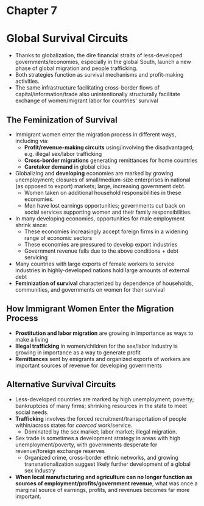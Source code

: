 Chapter 7
=========

# Global Survival Circuits
- Thanks to globalization, the dire financial straits of less-developed governments/economies, especially in the global South, launch a new phase of global migration and people trafficking.
- Both strategies function as survival mechanisms and profit-making activities.
- The same infrastructure facilitating cross-border flows of capital/information/trade also unintentionally structurally facilitate exchange of women/migrant labor for countries' survival

## The Feminization of Survival
- Immigrant women enter the migration process in different ways, including via:
    - __Profit/revenue-making circuits__ using/involving the disadvantaged; e.g. illegal sex/labor trafficking
    - __Cross-border migrations__ generating remittances for home countries
    - __Caretaker demand__ in global cities
- Globalizing and __developing__ economies are marked by growing unemployment; closures of small/medium-size enterprises in national (as opposed to export) markets; large, increasing government debt.
    - Women taken on additional household responsibilities in these economies.
    - Men have lost earnings opportunities; governments cut back on social services supporting women and their family responsibilities.
- In many developing economies, opportunities for male employment shrink since:
    - These economies increasingly accept foreign firms in a widening range of economic sectors
    - These economies are pressured to develop export industries
    - Government revenue falls due to the above conditions + debt servicing
- Many countries with large exports of female workers to service industries in highly-developed nations hold large amounts of external debt
- __Feminization of survival__ characterized by dependence of households, communities, and governments on women for their survival

## How Immigrant Women Enter the Migration Process
- __Prostitution and labor migration__ are growing in importance as ways to make a living
- __Illegal trafficking__ in women/children for the sex/labor industry is growing in importance as a way to generate profit
- __Remittances__ sent by emigrants and organized exports of workers are important sources of revenue for developing governments

## Alternative Survival Circuits
- Less-developed countries are marked by high unemployment; poverty; bankruptcies of many firms; shrinking resources in the state to meet social needs.
- __Trafficking__ involves the forced recruitment/transportation of people within/across states for _coerced_ work/service.
    - Dominated by the sex market; labor market; illegal migration.
- Sex trade is sometimes a development strategy in areas with high unemployment/poverty, with governments desperate for revenue/foreign exchange reserves
    - Organized crime, cross-border ethnic networks, and growing transnationalization suggest likely further development of a global sex industry
- __When local manufacturing and agriculture can no longer function as sources of employment/profits/government revenue__, what was once a marginal source of earnings, profits, and revenues becomes far more important.

